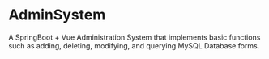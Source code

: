 # AdminSystem
A SpringBoot + Vue Administration System that implements basic functions such as adding, deleting, modifying, and querying MySQL Database forms.
